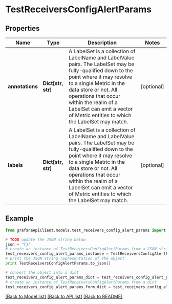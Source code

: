 # TestReceiversConfigAlertParams


## Properties
Name | Type | Description | Notes
------------ | ------------- | ------------- | -------------
**annotations** | **Dict[str, str]** | A LabelSet is a collection of LabelName and LabelValue pairs.  The LabelSet may be fully-qualified down to the point where it may resolve to a single Metric in the data store or not.  All operations that occur within the realm of a LabelSet can emit a vector of Metric entities to which the LabelSet may match. | [optional] 
**labels** | **Dict[str, str]** | A LabelSet is a collection of LabelName and LabelValue pairs.  The LabelSet may be fully-qualified down to the point where it may resolve to a single Metric in the data store or not.  All operations that occur within the realm of a LabelSet can emit a vector of Metric entities to which the LabelSet may match. | [optional] 

## Example

```python
from grafanaApiClient.models.test_receivers_config_alert_params import TestReceiversConfigAlertParams

# TODO update the JSON string below
json = "{}"
# create an instance of TestReceiversConfigAlertParams from a JSON string
test_receivers_config_alert_params_instance = TestReceiversConfigAlertParams.from_json(json)
# print the JSON string representation of the object
print TestReceiversConfigAlertParams.to_json()

# convert the object into a dict
test_receivers_config_alert_params_dict = test_receivers_config_alert_params_instance.to_dict()
# create an instance of TestReceiversConfigAlertParams from a dict
test_receivers_config_alert_params_form_dict = test_receivers_config_alert_params.from_dict(test_receivers_config_alert_params_dict)
```
[[Back to Model list]](../README.md#documentation-for-models) [[Back to API list]](../README.md#documentation-for-api-endpoints) [[Back to README]](../README.md)


